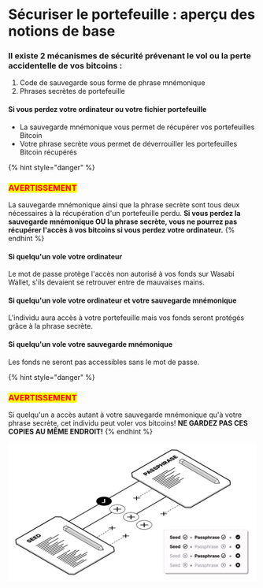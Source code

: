 # Sécuriser le portefeuille : aperçu des notions de base

### **Il existe 2 mécanismes de sécurité prévenant le vol ou la perte accidentelle de vos bitcoins :**

1. Code de sauvegarde sous forme de phrase mnémonique
2. Phrases secrètes de portefeuille

#### **Si vous perdez votre ordinateur ou votre fichier portefeuille**

* La sauvegarde mnémonique vous permet de récupérer vos portefeuilles Bitcoin
* Votre phrase secrète vous permet de déverrouiller les portefeuilles Bitcoin récupérés

{% hint style="danger" %}
### <mark style="color:red;">**AVERTISSEMENT**</mark>

La sauvegarde mnémonique ainsi que la phrase secrète sont tous deux nécessaires à la récupération d'un portefeuille perdu. **Si vous perdez la sauvegarde mnémonique OU la phrase secrète, vous ne pourrez pas récupérer l'accès à vos bitcoins si vous perdez votre ordinateur.**
{% endhint %}

#### **Si quelqu'un vole votre ordinateur**

Le mot de passe protège l'accès non autorisé à vos fonds sur Wasabi Wallet, s'ils devaient se retrouver entre de mauvaises mains.

#### **Si quelqu'un vole votre ordinateur et votre sauvegarde mnémonique**

L'individu aura accès à votre portefeuille mais vos fonds seront protégés grâce à la phrase secrète.

#### **Si quelqu'un vole votre sauvegarde mnémonique**

Les fonds ne seront pas accessibles sans le mot de passe.

{% hint style="danger" %}
### <mark style="color:red;">**AVERTISSEMENT**</mark>

Si quelqu'un a accès autant à votre sauvegarde mnémonique qu'à votre phrase secrète, cet individu peut voler vos bitcoins! **NE GARDEZ PAS CES COPIES AU MÊME ENDROIT!**
{% endhint %}

![Scénarios où vous pourriez perdre vos bitcoins.](../.gitbook/assets/how-to-lose-btc.png)
